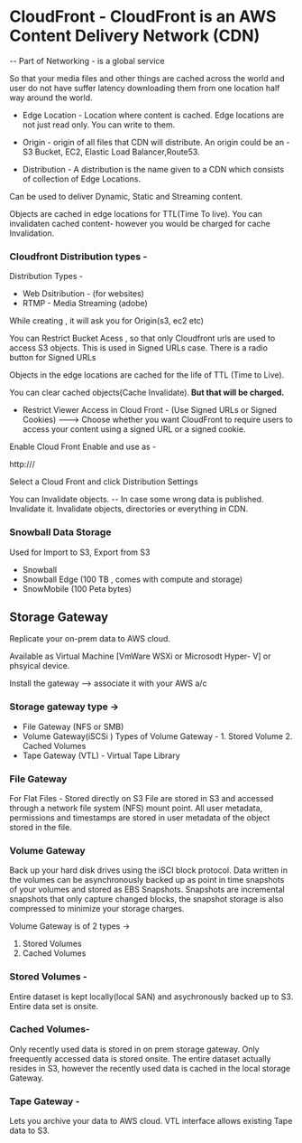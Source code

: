 # CloudFront - CloudFront is an AWS Content Delivery Network (CDN)
-- Part of Networking - is a global service

So that your media files and other things are cached across the world and user do not have suffer latency downloading them from one location half way around the world.

- Edge Location - Location where content is cached. Edge locations are not just read only. You can write to them.

- Origin - origin of all files that CDN will distribute. An origin could be an - S3 Bucket, EC2, Elastic Load Balancer,Route53.

- Distribution - A distribution is the name given to a CDN which consists of collection of Edge Locations.

Can be used to deliver Dynamic, Static and Streaming content.

Objects are cached in edge locations for TTL(Time To live). You can invalidaten cached content- however you would be charged for cache Invalidation.

### Cloudfront Distribution types -

Distribution Types -
- Web Dsitribution - (for websites)
- RTMP - Media Streaming (adobe)

While creating , it will ask you for Origin(s3, ec2 etc)

You can Restrict Bucket Acess , so that only Cloudfront urls are used to access S3 objects. This is used in Signed URLs case.
There is a radio button for Signed URLs

Objects in the edge locations are cached for the life of TTL (Time to Live).

You can clear cached objects(Cache Invalidate).<b> But that will be charged.</b>

- Restrict Viewer Access in Cloud Front -
  (Use Signed URLs or
  Signed Cookies) ---> Choose whether you want CloudFront to require users to access your content using a signed URL or a signed cookie.

Enable Cloud Front Enable and use as -

http://<Your CLoud front URL>/<Object in S3>

Select a Cloud Front and click Distribution Settings

You can Invalidate objects. -- In case some wrong data is published. Invalidate it. Invalidate objects, directories or everything in CDN.

### Snowball Data Storage

Used for  Import to S3, Export from S3
- Snowball
- Snowball Edge (100 TB , comes with compute and storage)
- SnowMobile (100 Peta bytes)

## Storage Gateway

Replicate your on-prem data to AWS cloud.

Available as Virtual Machine [VmWare WSXi or Microsodt Hyper- V] or phsyical device.

Install the gateway --> associate it with your AWS a/c

### Storage gateway type ->

- File Gateway (NFS or SMB)
- Volume Gateway(iSCSi )
  Types of Volume Gateway - 1. Stored Volume 2. Cached Volumes
- Tape Gateway (VTL) - Virtual Tape Library

### File Gateway

For Flat Files - Stored directly on S3
File are stored in S3 and accessed through a network file system (NFS) mount point.
All user metadata, permissions and timestamps are stored in user metadata of the object stored in the file.

### Volume Gateway

Back up your hard disk drives using the iSCI block protocol.
Data written in the volumes can be asynchronously backed up as point in time snapshots of your volumes and stored as EBS Snapshots. Snapshots are incremental snapshots that only capture changed blocks, the snapshot storage is also compressed to minimize your storage charges.

Volume Gateway is of 2 types ->
1. Stored Volumes
2. Cached Volumes
### Stored Volumes -
Entire dataset is kept locally(local SAN) and asychronously backed up to S3. Entire data set is onsite.

### Cached Volumes-
Only recently used data is stored in on prem storage gateway. Only freequently accessed data is stored onsite.
The entire dataset actually resides in S3, however the recently used data is cached in the local storage Gateway.

### Tape Gateway -
Lets you archive your data to AWS cloud.
VTL interface allows existing Tape data to S3.
